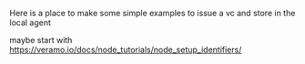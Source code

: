 
Here is a place to make some simple examples to issue a vc and store in the local agent

maybe start with https://veramo.io/docs/node_tutorials/node_setup_identifiers/
